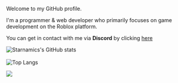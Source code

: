 Welcome to my GitHub profile. 

I'm a programmer & web developer who primarily focuses on game development on the Roblox platform.

You can get in contact with me via **Discord** by clicking [here](https://discord.com/users/579978340371398666/)

![Starnamics's GitHub stats](https://github-readme-stats.vercel.app/api?username=Starnamics&count_private=true&theme=github_dark&show_icons=true&border_color=4C8EDA&include_all_commits=true&border_radius=12)
<br><br>
![Top Langs](https://github-readme-stats.vercel.app/api/top-langs/?username=Starnamics&theme=github_dark&layout=compact&border_color=4C8EDA&card_width=445&border_radius=12)

![](https://hit.yhype.me/github/profile?user_id=69117359)
